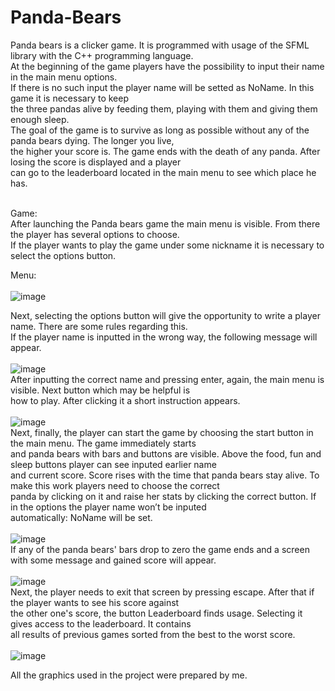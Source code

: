 # Panda-Bears

Panda bears is a clicker game. It is programmed with usage of the SFML library with the C++ programming language. </br>
At the beginning of the game players have the possibility to input their name in the main menu options. </br>
If there is no such input the player name will be setted as NoName. In this game it is necessary to keep  </br>
the three pandas alive by feeding them, playing with them and giving them enough sleep. </br>
The goal of the game is to survive as long as possible without any of the panda bears dying. The longer you live, </br>
the higher your score is. The game ends with the death of any panda. After losing the score is displayed and a player  </br>
can go to the leaderboard located in the main menu to see which place he has. </br> </br>

Game: </br>
After launching the Panda bears game the main menu is visible. From there the player has several options to choose. </br>
If the player wants to play the game under some nickname it is necessary to select the options button. </br>

Menu: </br></br>
![image](https://user-images.githubusercontent.com/56159258/157218941-9f3e0610-a142-4229-8454-46225f3fd6fd.png)
</br>

Next, selecting the options button will give the opportunity to write a player name. There are some rules regarding this. </br>
If the player name is inputted in the wrong way, the following message will appear. </br></br>
![image](https://user-images.githubusercontent.com/56159258/157219112-924f4a2c-e813-43ae-afc9-5001813dff83.png)
</br>
After inputting the correct name and pressing enter, again, the main menu is visible. Next button which may be helpful is </br>
how to play. After clicking it a short instruction appears. </br></br>
![image](https://user-images.githubusercontent.com/56159258/157219306-e1bb5783-248f-41c0-af99-fef2f115136f.png)
</br>
Next, finally, the player can start the game by choosing the start button in the main menu. The game immediately starts </br>
and panda bears with bars and buttons are visible. Above the food, fun and sleep buttons player can see inputed earlier name </br>
and current score. Score rises with the time that panda bears stay alive. To make this work players need to choose the correct </br>
panda by clicking on it and raise her stats by clicking the correct button. If in the options the player name won’t be inputed</br>
automatically: NoName will be set. </br></br>
![image](https://user-images.githubusercontent.com/56159258/157219791-15d457c2-b4b5-4bea-8e58-3a5c0b9462d9.png)
</br>
If any of the panda bears' bars drop to zero the game ends and a screen with some message and gained score will appear. </br></br>
![image](https://user-images.githubusercontent.com/56159258/157223470-1277f6ae-641f-4a26-9eea-cdc54eddf50c.png)
</br>
Next, the player needs to exit that screen by pressing escape. After that if the player wants to see his score against </br>
the other one's score, the button Leaderboard finds usage. Selecting it gives access to the leaderboard. It contains </br>
all results of previous games sorted from the best to the worst score.</br></br>
![image](https://user-images.githubusercontent.com/56159258/157223631-ad9f8682-4aa9-4237-b537-8a2565a08901.png)

All the graphics used in the project were prepared by me.

